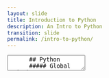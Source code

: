 ```yaml
---
layout: slide
title: Introduction to Python
description: An Intro to Python
transition: slide
permalink: /intro-to-python/
---
```

<section data-markdown>
    <textarea data-template>
      ## Python
      ##### Global Code | 2023
        
      ![Python](../assets/img/python-360x361.png)

      ---

      ## What is Python?
        * A programming language!
        * Built-in data types
        * Control flow
        * Modules
        * Loads of open-source (free!) code you can use

        ---

        ## Hello, Python!
        ```python
        x = 1
        if x == 1:
            # indented four spaces
            print ("x is 1.")
        ```
        > hello.py
        
        ---
        
        ## Hello, Python!
        Can be executed from a file:
        ```sh
        $ python hello.py
        x is 1
        ```
        ---
        
        ## Hello, Python!
        Or interpreted using the REPL:
        ```sh
        $ python
        >>> print ("hello, Python!")
        hello, Python!

        ---
        
        ```
        Useful for experimenting. Try it!
        
        ---
        
        ## Hello, Python!
        Or using UNIX's shebang syntax:
        ```python
        #!/usr/bin/python
        
        print ("hello from Python!")
        ```
        > hello.py
        
        ```sh
        $ chmod +x hello.py
        $ ./hello.py
        ```
        
   </textarea>
</section>











